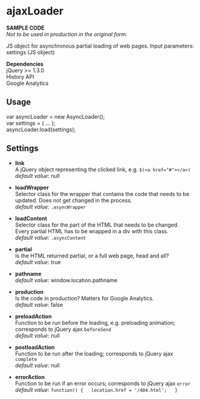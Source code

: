 # ajaxLoader

<b>SAMPLE CODE</b>  
*Not to be used in production in the original form.*

JS object for asynchronous partial loading of web pages.
Input parameters: settings (JS object)  

<b>Dependencies</b>  
jQuery >= 1.3.0  
History API  
Google Analytics  

Usage  
-------------------------
var asyncLoader = new AsyncLoader();  
var settings = { ... };    
asyncLoader.load(settings);  

Settings  
-------------------------
- <b>link</b>  
A jQuery object representing the clicked link, e.g. ``$(<a href="#"></a>)``  
*default value*: null  

- <b>loadWrapper</b>  
Selector class for the wrapper that contains the code that needs to be updated. Does not get changed in the process.   
*default value*: ``.asyncWrapper``   

- <b>loadContent</b>  
Selector class for the part of the HTML that needs to be changed.  
Every partial HTML has to be wrapped in a div with this class.  
*default value*: ``.asyncContent``

- <b>partial</b>  
Is the HTML returned partial, or a full web page, head and all?  
*default value*: true  

- <b>pathname</b>  
*default value*: window.location.pathname  

- <b>production</b>  
Is the code in production? Matters for Google Analytics.  
*default value*: false  

- <b>preloadAction</b>  
Function to be run before the loading, e.g. preloading animation; corresponds to jQuery ajax `beforeSend`  
*default value*: null  

- <b>postloadAction</b>  
Function to be run after the loading; corresponds to jQuery ajax `complete`  
*default value*: null  

- <b>errorAction</b>  
Function to be run if an error occurs; corresponds to jQuery ajax `error`  
*default value*: 
``function() {  
   location.href = '/404.html';  
 }``
